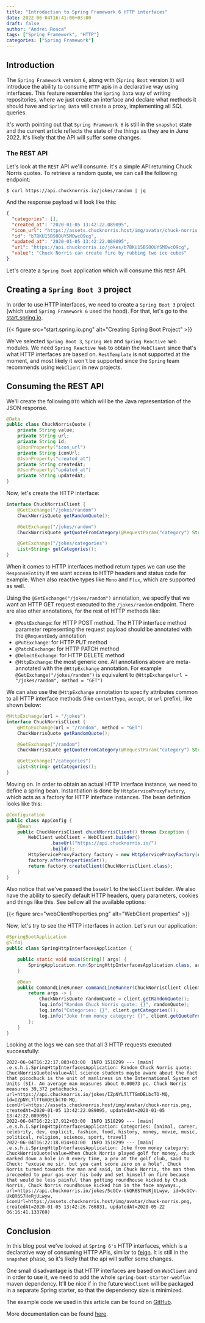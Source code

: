 ```yaml
---
title: "Introduction to Spring Framework 6 HTTP interfaces"
date: 2022-06-04T16:41:00+03:00
draft: false
author: "Andrei Rosca"
tags: ["Spring Framework", "HTTP"]
categories: ["Spring Framework"]
---
```


## Introduction

The `Spring Framework` version `6`, along with (`Spring Boot` version `3`) will introduce the ability to consume `HTTP` 
apis in a declarative way using interfaces. This feature resembles the `Spring Data` way of writing repositories, where we
just create an interface and declare what methods it should have and `Spring Data` will create a proxy, implementing all
SQL queries.

It's worth pointing out that `Spring Framework 6` is still in the `snapshot` state and the current article reflects the
state of the things as they are in June 2022. It's likely that the API will suffer some changes.

### The REST API

Let's look at the `REST` API we'll consume. It's a simple API returning Chuck Norris quotes. To retrieve a random quote,
we can call the following endpoint:

```shell
$ curl https://api.chucknorris.io/jokes/random | jq
```

And the response payload will look like this:

```json
{
  "categories": [],
  "created_at": "2020-01-05 13:42:22.089095",
  "icon_url": "https://assets.chucknorris.host/img/avatar/chuck-norris.png",
  "id": "b7BKU15BS0OUYSMOwcO9cg",
  "updated_at": "2020-01-05 13:42:22.089095",
  "url": "https://api.chucknorris.io/jokes/b7BKU15BS0OUYSMOwcO9cg",
  "value": "Chuck Norris can create fire by rubbing two ice cubes"
}
```

Let's create a `Spring Boot` application which will consume this `REST` API.

## Creating a `Spring Boot 3` project

In order to use HTTP interfaces, we need to create a `Spring Boot 3` project (which used `Spring Framework 6` used the hood). For that, let's go to the [start.spring.io](https://start.spring.io).

{{< figure src="start.spring.io.png" alt="Creating Spring Boot Project" >}}

We've selected `Spring Boot 3`, `Spring Web` and `Spring Reactive Web` modules. We need `Spring Reactive Web` to obtain the
`WebClient` since that's what HTTP interfaces are based on. `RestTemplate` is not supported at the moment, and most likely it won't
be supported since the `Spring` team recommends using `WebClient` in new projects.

## Consuming the REST API

We'll create the following `DTO` which will be the Java representation of the JSON response.

```java
@Data
public class ChuckNorrisQuote {
    private String value;
    private String url;
    private String id;
    @JsonProperty("icon_url")
    private String iconUrl;
    @JsonProperty("created_at")
    private String createdAt;
    @JsonProperty("updated_at")
    private String updatedAt;
}
```

Now, let's create the HTTP interface:

```java
interface ChuckNorrisClient {
    @GetExchange("/jokes/random")
    ChuckNorrisQuote getRandomQuote();

    @GetExchange("/jokes/random")
    ChuckNorrisQuote getQuoteFromCategory(@RequestParam("category") String category); //passing a query param named 'category'

    @GetExchange("/jokes/categories")
    List<String> getCategories();
}
```

When it comes to HTTP interfaces method return types we can use the `ResponseEntity` if we want access to HTTP headers and status code for example.
When also reactive types like `Mono` and `Flux`, which are supported as well.

Using the `@GetExchange("/jokes/random")` annotation, we specify that we want an HTTP GET request executed to the `/jokes/random` endpoint.
There are also other annotations, for the rest of HTTP methods like:
- `@PostExchange`: for HTTP POST method. The HTTP interface method parameter representing the request payload should be annotated with the `@RequestBody` annotation
- `@PutExchange`: for HTTP PUT method
- `@PatchExchange`: for HTTP PATCH method
- `@DelectExchange`: for HTTP DELETE method
- `@HttpExchange`: the most generic one. All annotations above are meta-annotated with the `@HttpExchange` annotation. For example
`@GetExchange("/jokes/random")` is equivalent to `@HttpExchange(url = "/jokes/random", method = "GET")`

We can also use the `@HttpExchange` annotation to specify attributes common to all HTTP interface methods (like `contentType`, `accept`,
or `url` prefix), like shown below:

```java
@HttpExchange(url = "/jokes")
interface ChuckNorrisClient {
    @HttpExchange(url = "/random", method = "GET")
    ChuckNorrisQuote getRandomQuote();

    @GetExchange("/random")
    ChuckNorrisQuote getQuoteFromCategory(@RequestParam("category") String category);

    @GetExchange("/categories")
    List<String> getCategories();
}
```

Moving on. In order to obtain an actual HTTP interface instance, we need to define a spring bean. Instantiation is done by
`HttpServiceProxyFactory`, which acts as a factory for HTTP interface instances. The bean definition looks like this:

```java
@Configuration
public class AppConfig {
    @Bean
    public ChuckNorrisClient chuckNorrisClient() throws Exception {
        WebClient webClient = WebClient.builder()
                .baseUrl("https://api.chucknorris.io/")
                .build();
        HttpServiceProxyFactory factory = new HttpServiceProxyFactory(new WebClientAdapter(webClient));
        factory.afterPropertiesSet();
        return factory.createClient(ChuckNorrisClient.class);
    }
}
```

Also notice that we've passed the `baseUrl` to the `WebClient` builder. We also have the ability to specify default HTTP headers,
query parameters, cookies and things like this. See bellow all the available options:

{{< figure src="webClientProperties.png" alt="WebClient properties" >}}

Now, let's try to see the HTTP interfaces in action. Let's run our application:

```java
@SpringBootApplication
@Slf4j
public class SpringHttpInterfacesApplication {

    public static void main(String[] args) {
        SpringApplication.run(SpringHttpInterfacesApplication.class, args);
    }

    @Bean
    public CommandLineRunner commandLineRunner(ChuckNorrisClient client) {
        return args -> {
            ChuckNorrisQuote randomQuote = client.getRandomQuote();
            log.info("Random Chuck Norris quote: {}", randomQuote);
            log.info("Categories: {}", client.getCategories());
            log.info("Joke from money category: {}", client.getQuoteFromCategory("money"));
        };
    }
}
```

Looking at the logs we can see that all 3 HTTP requests executed successfully:

```
2022-06-04T16:22:17.803+03:00  INFO 1518299 --- [main] .e.s.h.i.SpringHttpInterfacesApplication: Random Chuck Norris quote: ChuckNorrisQuote(value=All science students maybe aware about the fact that picochuck is the unit of manliness in the International System of Units (SI). An average man measures about 0.00073 pc. Chuck Norris measures 39,372 petachucks., url=https://api.chucknorris.io/jokes/IZpNYLTlTTGmDELbcTO-MQ, id=IZpNYLTlTTGmDELbcTO-MQ, iconUrl=https://assets.chucknorris.host/img/avatar/chuck-norris.png, createdAt=2020-01-05 13:42:22.089095, updatedAt=2020-01-05 13:42:22.089095)
2022-06-04T16:22:17.912+03:00  INFO 1518299 --- [main] .e.s.h.i.SpringHttpInterfacesApplication: Categories: [animal, career, celebrity, dev, explicit, fashion, food, history, money, movie, music, political, religion, science, sport, travel]
2022-06-04T16:22:18.014+03:00  INFO 1518299 --- [main] .e.s.h.i.SpringHttpInterfacesApplication: Joke from money category: ChuckNorrisQuote(value=When Chuck Norris played golf for money, chuck marked down a hole in 0 every time, a pro at the golf club, said to Chuck: "excuse me sir, but you cant score zero on a hole". Chuck Norris turned towards the man and said, im Chuck Norris, the man then proceeded to pour gas over his body and set himself on fire because that would be less painful than getting roundhouse kicked by Chuck Norris, Chuck Norris roundhouse kicked him in the face anyways., url=https://api.chucknorris.io/jokes/5cGCv-UkQR6S7HeRjULwyw, id=5cGCv-UkQR6S7HeRjULwyw, iconUrl=https://assets.chucknorris.host/img/avatar/chuck-norris.png, createdAt=2020-01-05 13:42:26.766831, updatedAt=2020-05-22 06:16:41.133769)
```

## Conclusion

In this blog post we've looked at `Spring 6's` HTTP interfaces, which is a declarative way of consuming HTTP APIs,
similar to [feign](https://github.com/OpenFeign/feign). It is still in the `snapshot` phase, so it's likely that the api will
suffer some changes.

One small disadvantage is that HTTP interfaces are based on `WebClient` and in order to use it, we need to add the whole 
`spring-boot-starter-webflux` maven dependency. It'll be nice if in the future `WebClient` will be packaged in a separate Spring starter,
so that the dependency size is minimized. 

The example code we used in this article can be found on [GitHub](https://github.com/anrosca/spring-http-interfaces).

More documentation can be found
[here](https://docs.spring.io/spring-framework/docs/6.0.0-SNAPSHOT/reference/html/integration.html#rest-http-interface).
